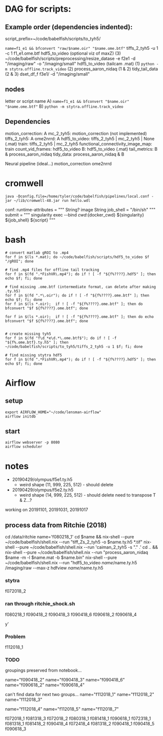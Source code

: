 # DAG for scripts:
## Example order (dependencies indented):
script_prefix=~/code/babelfish/scripts/to_tyh5/

`name=f1_e1 && bfconvert "raw/$name.oir" "$name.ome.btf"`
  tiffs_2_tyh5 -u 1 -c 1 f1_e1.ome.btf
    hdf5_to_video (optional viz of maxZ)
    (3) ~/code/babelfish/scripts/preprocessing/resize_datase -e f2e1 -d "/imaging/raw" -o "/imaging/small"
hdf5_to_video (tailcam .mat)
  (1) `python -m stytra.offline.track_video`
(2) process_aaron_nidaq
(1 & 2)
  tidy_tail_data
(2 & 3)
  dset_df_f f3e1/ -d "/imaging/small"


## nodes
letter or script name
A) `name=f1_e1 && bfconvert "$name.oir" "$name.ome.btf"`
B) `python -m stytra.offline.track_video`

## Dependencies
motion_correction: A
mc_2_tyh5: motion_correction (not implemented)
tiffs_2_tyh5: A
ome2nrrd: A
hdf5_to_video: tiffs_2_tyh5 | mc_2_tyh5 | None (.mat)
train: tiffs_2_tyh5 | mc_2_tyh5
functional_connectivity_image_map: train
count_vid_frames: hdf5_to_video
B: hdf5_to_video (.mat)
tail_metrics: B & process_aaron_nidaq
tidy_data: process_aaron_nidaq & B


Neural pipeline (ideal...)
motion_correction
ome2nrrd



# cromwell
```
java -Dconfig.file=/home/tyler/code/babelfish/pipelines/local.conf -jar ~/lib/cromwell-48.jar run hello.wdl 
```

conf:
        runtime-attributes = """
            String? image
            String job_shell = "/bin/sh"
        """
        submit = """
            singularity exec --bind ${cwd}:${docker_cwd} ${singularity} ${job_shell} ${script}
        """


# bash
```
# convert matlab gROI to .mp4
for f in $(ls *.mat); do ~/code/babelfish/scripts/hdf5_to_video $f "/gROI"; done

# find .mp4 files for offline tail tracking
for f in $(fd ".*FishVR\.mp4"); do if ! [ -f "${f%????}.hdf5" ]; then echo $f; fi; done

# find missing .ome.btf (intermediate format, can delete after making .ty.h5)
for f in $(fd ".*\.oir"); do if ! [ -f "${f%????}.ome.btf" ]; then echo $f; fi; done
for f in $(ls *.oir);  if ! [ -f "${f%????}.ome.btf" ]; then do bfconvert "$f ${f%????}.ome.btf"; done

for f in $(ls *.oir);  if ! [ -f "${f%????}.ome.btf" ]; then do echo bfconvert "$f ${f%????}.ome.btf"; done


# create missing tyh5
for f in $(fd "f\d_*e\d.*\.ome.btf$"); do if ! [ -f "${f%.ome.btf}.ty.h5" ]; then ~/code/babelfish/scripts/to_tyh5/tiffs_2_tyh5 -u 1 $f; fi; done

# find missing stytra hdf5
for f in $(fd ".*FishVR\.mp4"); do if ! [ -f "${f%????}.hdf5" ]; then echo $f; fi; done
```

# Airflow
## setup

```
export AIRFLOW_HOME="~/code/lensman-airflow"
airflow initdb
```

## start
```
airflow webserver -p 8080
airflow scheduler
```

# notes
- 20190429/olympus/f5e1.ty.h5
  - weird shape (11, 999, 225, 512) - should delete
- 20190429/olympus/f5e2.ty.h5
  - weird shape (14, 999, 225, 512) - should delete
need to transpose T & Z...?

working on 20191101, 20191031, 20191017


## process data from Ritchie (2018)
cd /data/ritchie
name='f080218_1'
cd $name && nix-shell --pure ~/code/babelfish/shell.nix --run "tiff_Zs_2_tyh5 -o $name.ty.h5 *.tif"
nix-shell --pure ~/code/babelfish/shell.nix --run 'caiman_2_tyh5 -s "." .'
cd .. && nix-shell --pure ~/code/babelfish/shell.nix --run "process_aaron_nidaq $name -m -l $name.mat -b $name.bin"
nix-shell --pure ~/code/babelfish/shell.nix --run "hdf5_to_video $name/$name.ty.h5 /imaging/raw --max-z
hdfview $name/$name.ty.h5

### stytra
f072018_2

### ran through ritchie_shock.sh
f080218_1
f090418_2
f090418_3
f090418_6
f090618_2
f090618_4

y'
### Problem
f112018_1

### TODO
groupings preserved from notebook...

name="f090418_2"
name="f090418_3"
name="f090418_6"
name="f090618_2"
name="f090618_4"

can't find data for next two groups...
name="f112018_1"
name="f112018_2"
name="f112018_3"

name="f112018_4"
name="f112018_5"
name="f112018_7"

f072018_1 f081318_3 f072018_2 f080318_1 f081418_1 f090618_1 f072318_1 f081318_1 f081418_2 f090418_4 f072418_4 f081318_2 f090418_1 f090418_5 f090618_3